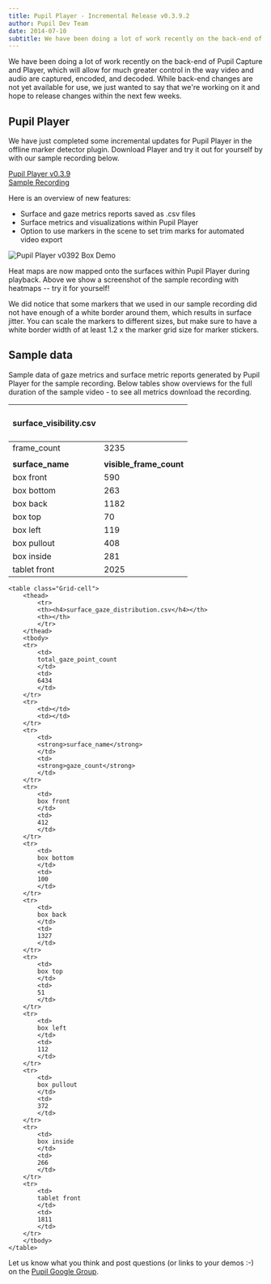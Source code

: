 ```yaml
---
title: Pupil Player - Incremental Release v0.3.9.2
author: Pupil Dev Team
date: 2014-07-10
subtitle: We have been doing a lot of work recently on the back-end of Pupil Capture and Player, which will allow for much greater control in the way video and audio are captured, encoded, and decoded. While back-end changes are not yet available for use, we just wanted to say that we're working on it and hope to release changes within the next few weeks...
---
```


We have been doing a lot of work recently on the back-end of Pupil Capture and Player, which will allow for much greater control in the way video and audio are captured, encoded, and decoded. While back-end changes are not yet available for use, we just wanted to say that we're working on it and hope to release changes within the next few weeks.

## Pupil Player
We have just completed some incremental updates for Pupil Player in the offline marker detector plugin. Download Player and try it out for yourself by with our sample recording below.

<div class="Grid Grid--1of2 Grid--gutters">
	<div class="Grid-cell">
	  <a href="https://github.com/pupil-labs/pupil/releases/tag/v0.3.9.2"  class="Button" target="_blank">Pupil Player v0.3.9</a>
	</div>
	<div class="Grid-cell">
	  <a href="https://docs.google.com/a/pupil-labs.com/file/d/0Byap58sXjMVfckw1T29EUllMZE0/edit"  class="Button"target="_blank">Sample Recording</a>
	</div>
</div>

Here is an overview of new features:

+ Surface and gaze metrics reports saved as .csv files
+ Surface metrics and visualizations within Pupil Player
+ Option to use markers in the scene to set trim marks for automated video export   

<img src="../../../media/images/box_demo_v0392.png" class='Feature-image' alt="Pupil Player v0392 Box Demo">

Heat maps are now mapped onto the surfaces within Pupil Player during playback. Above we show a screenshot of the sample recording with heatmaps -- try it for yourself!

We did notice that some markers that we used in our sample recording did not have enough of a white border around them, which results in surface jitter. You can scale the markers to different sizes, but make sure to have a white border width of at least 1.2 x the marker grid size for marker stickers.   

## Sample data 
Sample data of gaze metrics and surface metric reports generated by Pupil Player for the sample recording. Below tables show overviews for the full duration of the sample video - to see all metrics download the recording.  

<div class="Grid Grid--gutters-lg Grid--1of2">
	<table class="Grid-cell">
		<thead>
			<tr>
			<th><h4>surface_visibility.csv</h4></th>
			<th></th>
			</tr>
		</thead>
		<tbody>
		<tr>
			<td>
			frame_count 
			</td>
			<td>
			3235
			</td>
		</tr>
		<tr>
			<td></td>
			<td></td>
		</tr>
		<tr>
			<td>
			<strong>surface_name</strong>
			</td>
			<td>
			<strong>visible_frame_count</strong>
			</td>
		</tr>
		<tr>
			<td>
			box front
			</td>
			<td>
			590
			</td>
		</tr>
		<tr>
			<td>
			box bottom
			</td>
			<td>
			263
			</td>
		</tr>		
		<tr>
			<td>
			box back
			</td>
			<td>
			1182
			</td>
		</tr>
		<tr>
			<td>
			box top
			</td>
			<td>
			70
			</td>
		</tr>
		<tr>
			<td>
			box left
			</td>
			<td>
			119
			</td>
		</tr>	
		<tr>
			<td>
			box pullout
			</td>
			<td>
			408
			</td>
		</tr>
		<tr>
			<td>
			box inside
			</td>
			<td>
			281
			</td>
		</tr>
		<tr>
			<td>
			tablet front
			</td>
			<td>
			2025
			</td>
		</tr>
		</tbody>				
	</table>

	<table class="Grid-cell">
		<thead>
			<tr>
			<th><h4>surface_gaze_distribution.csv</h4></th>
			<th></th>
			</tr>
		</thead>
		<tbody>
		<tr>
			<td>
			total_gaze_point_count 
			</td>
			<td>
			6434
			</td>
		</tr>
		<tr>
			<td></td>
			<td></td>
		</tr>
		<tr>
			<td>
			<strong>surface_name</strong>
			</td>
			<td>
			<strong>gaze_count</strong>
			</td>
		</tr>
		<tr>
			<td>
			box front
			</td>
			<td>
			412
			</td>
		</tr>
		<tr>
			<td>
			box bottom
			</td>
			<td>
			100
			</td>
		</tr>		
		<tr>
			<td>
			box back
			</td>
			<td>
			1327
			</td>
		</tr>
		<tr>
			<td>
			box top
			</td>
			<td>
			51
			</td>
		</tr>
		<tr>
			<td>
			box left
			</td>
			<td>
			112
			</td>
		</tr>	
		<tr>
			<td>
			box pullout
			</td>
			<td>
			372
			</td>
		</tr>
		<tr>
			<td>
			box inside
			</td>
			<td>
			266
			</td>
		</tr>
		<tr>
			<td>
			tablet front
			</td>
			<td>
			1811
			</td>
		</tr>
		</tbody>				
	</table>
</div>

Let us know what you think and post questions (or links to  your demos :-) on the [Pupil Google Group](https://groups.google.com/forum/#!forum/pupil-discuss "Pupil Google Group").